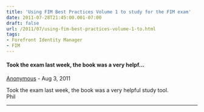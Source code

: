 ```yaml
---
title: 'Using FIM Best Practices Volume 1 to study for the FIM exam'
date: 2011-07-28T21:45:00.001-07:00
draft: false
url: /2011/07/using-fim-best-practices-volume-1-to.html
tags: 
- Forefront Identity Manager
- FIM
---
```


#### Took the exam last week, the book was a very helpf...
[Anonymous]( "noreply@blogger.com") - <time datetime="2011-08-03T03:51:29.019-07:00">Aug 3, 2011</time>

Took the exam last week, the book was a very helpful study tool.  
Phil
<hr />
